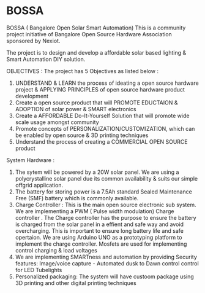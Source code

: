 # BOSSA
BOSSA ( Bangalore Open Solar Smart Automation)
This is a community project initiative of Bangalore Open Source Hardware Association sponsored by Nexiot.

The project is to design and develop a affordable solar based lighting & Smart Automation DIY solution.

OBJECTIVES :
The project has 5 Objectives as listed below :
   1. UNDERSTAND & LEARN the process of ideating a open source hardware project & APPLYING PRINCIPLES of open source hardware product development
   2. Create a open source product that will PROMOTE EDUCTAION & ADOPTION of solar power & SMART electronics
   3. Create a AFFORDABLE Do-It-Yourself Solution that will promote wide scale usage amongst community 
   4. Promote concepts of PERSONALIZATION/CUSTOMIZATION, which can be enabled by open source & 3D printing techniques
   5. Understand the process of creating a COMMERCIAL OPEN SOURCE product


System Hardware :
1. The sytem will be powered by a 20W solar panel. We are using a polycrystalline solar panel due its common availability & suits our simple offgrid application.
2. The battery for storing power is a 7.5Ah standard Sealed Maintenance Free (SMF) battery which is commonly available.
3. Charge Controller : This is the main open source electronic sub system. We are implementing a PWM ( Pulse width modulation) Charge controller . The Charge controller has the purpose to ensure the battery is charged from the solar panel in a effient and safe way and avoid overcharging. This is important to ensure long battery life and safe opertaion.
We are using Arduino UNO as a prototyping platform to implement the charge controller. Mosfets are used for implementing control charging & load voltages
4. We are implementing SMARTness and automation by providing Security features: Image/voice capture - Automated dusk to Dawn control control for LED Tubelights
5. Personalized packaging: The system will have custoom package using 3D printing and other digital printing techniques


